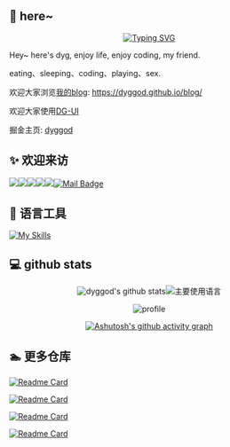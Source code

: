<!--
 * @Author: Yinggang.Dong
 * @Date: 2022-07-26 09:41:33
 * @LastEditors: Yinggang.Dong
 * @LastEditTime: 2022-07-27 09:49:52
 * @FilePath: \dyggod\README.md
 * @Description: 
-->
## 👋 here~

<div align="center">

[![Typing SVG](https://readme-typing-svg.herokuapp.com?lines=eat%E3%80%81sleep%E3%80%81+coding%E3%80%81+play)](https://git.io/typing-svg)

</div>

Hey~ here's dyg, enjoy life, enjoy coding, my friend.

eating、sleeping、coding、playing、sex.

欢迎大家浏览[我的blog](https://dyggod.github.io/blog/): https://dyggod.github.io/blog/ 

欢迎大家使用[DG-UI](https://dyggod.github.io/dg-ui/)

掘金主页: [dyggod](https://juejin.cn/user/3479325967918887)

## ✨ 欢迎来访

![](https://visitor-badge.laobi.icu/badge?page_id=dyggod.dyggod)![](https://badges.pufler.dev/years/dyggod)![](https://badges.pufler.dev/repos/dyggod)![](https://badges.pufler.dev/commits/monthly/dyggod)![](https://img.shields.io/github/followers/dyggod?label=Followers)[![Mail Badge](https://img.shields.io/badge/-dyggod@163.com-c14438?style=flat&logo=Gmail&logoColor=white&link=mailto:dyggod@163.com)](mailto:dyggod@163.com)

## 🧰 语言工具

[![My Skills](https://skillicons.dev/icons?i=vue,react,js,ts,nodejs,nestjs,vite,webpack,css,sass,tailwind,mongodb,mysql,grafana,jest,md,git,github&theme=light)](https://skillicons.dev)

## 💻 github stats

<div align="center">

![dyggod's github stats](https://github-readme-stats.vercel.app/api?username=dyggod&hide_title=false&hide_border=true&show_icons=true&include_all_commits=true&line_height=20&bg_color=0,EC6C6C,FFD479,FFFC79,73FA79&theme=graywhite&locale=cn)![主要使用语言](https://github-readme-stats.vercel.app/api/top-langs/?username=dyggod&hide_title=false&hide_border=true&layout=compact&bg_color=0,73FA79,73FDFF,D783FF&theme=graywhite&locale=cn)

![profile](https://github-profile-trophy.vercel.app/?username=dyggod&theme=algolia&column=8)

[![Ashutosh's github activity graph](https://activity-graph.herokuapp.com/graph?username=dyggod&bg_color=ffffff&color=2f90da&line=3394f0&point=09c338&area=true&hide_border=true)](https://github.com/ashutosh00710/github-readme-activity-graph)

</div>

## 🏊 更多仓库

[![Readme Card](https://github-readme-stats.vercel.app/api/pin/?username=dyggod&repo=vue2-template&show_owner=true&&theme=cobalt)](https://github.com/dyggod/vue2-template)

[![Readme Card](https://github-readme-stats.vercel.app/api/pin/?username=dyggod&repo=dg-design-vue&show_owner=true&&theme=cobalt)](https://github.com/dyggod/dg-design-vue)

[![Readme Card](https://github-readme-stats.vercel.app/api/pin/?username=dyggod&repo=YunNiao&show_owner=true&&theme=cobalt)](https://github.com/dyggod/YunNiao)

[![Readme Card](https://github-readme-stats.vercel.app/api/pin/?username=dyggod&repo=nest-fluebot&show_owner=true&&theme=cobalt)](https://github.com/dyggod/nest-fluebot)
